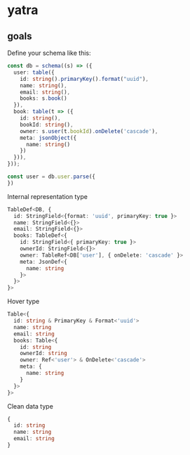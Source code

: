 # yatra

## goals


Define your schema like this:

```typescript
const db = schema((s) => ({
  user: table({
    id: string().primaryKey().format("uuid"),
    name: string(),
    email: string(),
    books: s.book()
  }),
  book: table(t => ({
    id: string(),
    bookId: string(),
    owner: s.user(t.bookId).onDelete('cascade'),
    meta: jsonObject({
      name: string()
    })
  })),
}));
```

```typescript
const user = db.user.parse({
})
```

Internal representation type
```typescript
TableDef<DB, {
  id: StringField<{format: 'uuid', primaryKey: true }>
  name: StringField<{}>
  email: StringField<{}>
  books: TableDef<{
    id: StringField<{ primaryKey: true }>
    ownerId: StringField<{}>
    owner: TableRef<DB['user'], { onDelete: 'cascade' }>
    meta: JsonDef<{
      name: string
    }>
  }>
}>
```

Hover type
```typescript
Table<{
  id: string & PrimaryKey & Format<'uuid'>
  name: string
  email: string
  books: Table<{
    id: string
    ownerId: string
    owner: Ref<'user'> & OnDelete<'cascade'>
    meta: {
      name: string
    }
  }>
}>
```

Clean data type
```typescript
{
  id: string 
  name: string
  email: string
}
```
